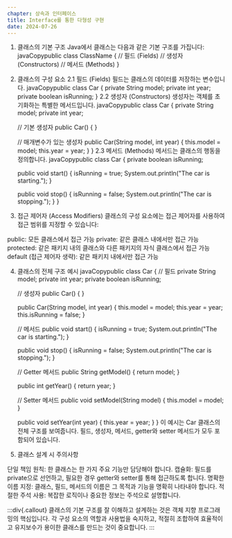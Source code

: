 ```yaml
---
chapter: 상속과 인터페이스
title: Interface를 통한 다형성 구현
date: 2024-07-26
---
```

1. 클래스의 기본 구조
Java에서 클래스는 다음과 같은 기본 구조를 가집니다:
javaCopypublic class ClassName {
    // 필드 (Fields)
    // 생성자 (Constructors)
    // 메서드 (Methods)
}
2. 클래스의 구성 요소
2.1 필드 (Fields)
필드는 클래스의 데이터를 저장하는 변수입니다.
javaCopypublic class Car {
    private String model;
    private int year;
    private boolean isRunning;
}
2.2 생성자 (Constructors)
생성자는 객체를 초기화하는 특별한 메서드입니다.
javaCopypublic class Car {
    private String model;
    private int year;

    // 기본 생성자
    public Car() {
    }

    // 매개변수가 있는 생성자
    public Car(String model, int year) {
        this.model = model;
        this.year = year;
    }
}
2.3 메서드 (Methods)
메서드는 클래스의 행동을 정의합니다.
javaCopypublic class Car {
    private boolean isRunning;

    public void start() {
        isRunning = true;
        System.out.println("The car is starting.");
    }

    public void stop() {
        isRunning = false;
        System.out.println("The car is stopping.");
    }
}
3. 접근 제어자 (Access Modifiers)
클래스의 구성 요소에는 접근 제어자를 사용하여 접근 범위를 지정할 수 있습니다:

public: 모든 클래스에서 접근 가능
private: 같은 클래스 내에서만 접근 가능
protected: 같은 패키지 내의 클래스와 다른 패키지의 자식 클래스에서 접근 가능
default (접근 제어자 생략): 같은 패키지 내에서만 접근 가능

4. 클래스의 전체 구조 예시
javaCopypublic class Car {
    // 필드
    private String model;
    private int year;
    private boolean isRunning;

    // 생성자
    public Car() {
    }

    public Car(String model, int year) {
        this.model = model;
        this.year = year;
        this.isRunning = false;
    }

    // 메서드
    public void start() {
        isRunning = true;
        System.out.println("The car is starting.");
    }

    public void stop() {
        isRunning = false;
        System.out.println("The car is stopping.");
    }

    // Getter 메서드
    public String getModel() {
        return model;
    }

    public int getYear() {
        return year;
    }

    // Setter 메서드
    public void setModel(String model) {
        this.model = model;
    }

    public void setYear(int year) {
        this.year = year;
    }
}
이 예시는 Car 클래스의 전체 구조를 보여줍니다. 필드, 생성자, 메서드, getter와 setter 메서드가 모두 포함되어 있습니다.
5. 클래스 설계 시 주의사항

단일 책임 원칙: 한 클래스는 한 가지 주요 기능만 담당해야 합니다.
캡슐화: 필드를 private으로 선언하고, 필요한 경우 getter와 setter를 통해 접근하도록 합니다.
명확한 이름 지정: 클래스, 필드, 메서드의 이름은 그 목적과 기능을 명확히 나타내야 합니다.
적절한 주석 사용: 복잡한 로직이나 중요한 정보는 주석으로 설명합니다.

:::div{.callout}
클래스의 기본 구조를 잘 이해하고 설계하는 것은 객체 지향 프로그래밍의 핵심입니다. 각 구성 요소의 역할과 사용법을 숙지하고, 적절히 조합하여 효율적이고 유지보수가 용이한 클래스를 만드는 것이 중요합니다.
:::